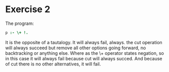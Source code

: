 # Exercise 2
The program:
```prolog
p :- \+ !.
```
It is the opposite of a tautalogy. It will always fail, always.
the cut operation will always succeed but remove all other options going forward, no backtracking or anything else. Where as the \\+ operator states negation, so in this case it will always fail because cut will always succed. And because of cut there is no other alternatives, it will fail.